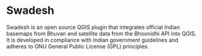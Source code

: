 # Swadesh
Swadesh is an open source QGIS plugin that integrates official Indian basemaps from Bhuvan and satellite data from the Bhoonidhi API into QGIS. It is developed in compliance with Indian government guidelines and adheres to GNU General Public License (GPL) principles.

